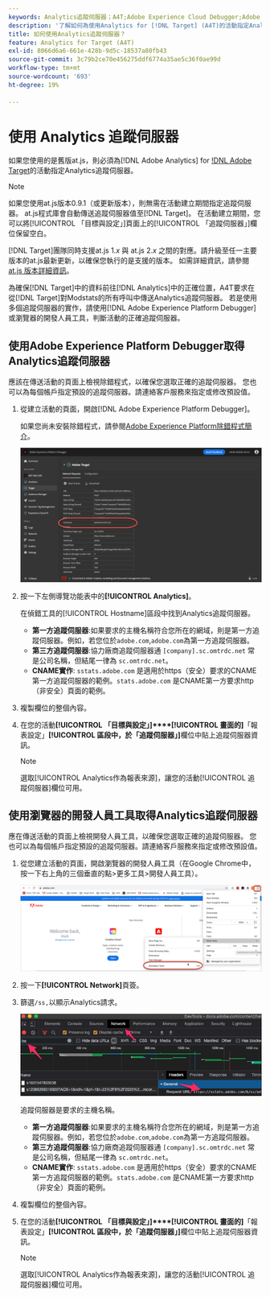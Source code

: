 ```yaml
---
keywords: Analytics追蹤伺服器；A4T;Adobe Experience Cloud Debugger;Adobe Experience Platform Debugger；報表來源；開發人員工具
description: '了解如何為使用Analytics for [!DNL Target] (A4T)的活動指定Analytics追蹤伺服器（若您使用的是舊版at.js）。 '
title: 如何使用Analytics追蹤伺服器？
feature: Analytics for Target (A4T)
exl-id: 8066d6a6-661e-428b-9d5c-18537a80fb43
source-git-commit: 3c79b2ce70e456275ddf6774a35ae5c36f0ae99d
workflow-type: tm+mt
source-wordcount: '693'
ht-degree: 19%

---
```


# 使用 Analytics 追蹤伺服器

如果您使用的是舊版at.js，則必須為[!DNL Adobe Analytics] for [!DNL Adobe Target](A4T)的活動指定Analytics追蹤伺服器。

>[!NOTE]
>
>如果您使用at.js版本0.9.1（或更新版本），則無需在活動建立期間指定追蹤伺服器。 at.js程式庫會自動傳送追蹤伺服器值至[!DNL Target]。 在活動建立期間，您可以將[!UICONTROL 「目標與設定」]頁面上的[!UICONTROL 「追蹤伺服器」]欄位保留空白。
>
>[!DNL Target]團隊同時支援at.js 1.*x* 與 at.js 2.*x* 之間的對應。請升級至任一主要版本的at.js最新更新，以確保您執行的是支援的版本。 如需詳細資訊，請參閱[ at.js 版本詳細資訊](/help/c-implementing-target/c-implementing-target-for-client-side-web/target-atjs-versions.md)。

為確保[!DNL Target]中的資料前往[!DNL Analytics]中的正確位置，A4T要求在從[!DNL Target]對Modstats的所有呼叫中傳送Analytics追蹤伺服器。 若是使用多個追蹤伺服器的實作，請使用[!DNL Adobe Experience Platform Debugger]或瀏覽器的開發人員工具，判斷活動的正確追蹤伺服器。

## 使用Adobe Experience Platform Debugger取得Analytics追蹤伺服器

應該在傳送活動的頁面上檢視除錯程式，以確保您選取正確的追蹤伺服器。 您也可以為每個帳戶指定預設的追蹤伺服器。請連絡客戶服務來指定或修改預設值。

1. 從建立活動的頁面，開啟[!DNL Adobe Experience Platform Debugger]。

   如果您尚未安裝除錯程式，請參閱[Adobe Experience Platform除錯程式簡介](https://experienceleague.adobe.com/docs/platform-learn/tutorials/data-ingestion/web-sdk/introduction-to-the-experience-platform-debugger.html)。

   ![](assets/Screen_DebuggerTrackServ.png)

1. 按一下左側導覽功能表中的&#x200B;**[!UICONTROL Analytics]**。

   在偵錯工具的[!UICONTROL Hostname]區段中找到Analytics追蹤伺服器。

   * **第一方追蹤伺服器**:如果要求的主機名稱符合您所在的網域，則是第一方追蹤伺服器。例如，若您位於`adobe.com`,`adobe.com`為第一方追蹤伺服器。
   * **第三方追蹤伺服器**:協力廠商追蹤伺服器通 `[company].sc.omtrdc.net` 常是公司名稱，但結尾一律為 `sc.omtrdc.net`。
   * **CNAME實作**: `sstats.adobe.com` 是適用於https（安全）要求的CNAME第一方追蹤伺服器的範例。`stats.adobe.com` 是CNAME第一方要求http（非安全）頁面的範例。

1. 複製欄位的整個內容。

1. 在您的活動&#x200B;**[!UICONTROL 「目標與設定」]****[!UICONTROL 畫面的]**「報表設定」**[!UICONTROL 區段中，於「追蹤伺服器」]**&#x200B;欄位中貼上追蹤伺服器資訊。

   >[!NOTE]
   >
   >選取[!UICONTROL Analytics作為報表來源]，讓您的活動[!UICONTROL 追蹤伺服器]欄位可用。

## 使用瀏覽器的開發人員工具取得Analytics追蹤伺服器

應在傳送活動的頁面上檢視開發人員工具，以確保您選取正確的追蹤伺服器。 您也可以為每個帳戶指定預設的追蹤伺服器。請連絡客戶服務來指定或修改預設值。

1. 從您建立活動的頁面，開啟瀏覽器的開發人員工具（在Google Chrome中，按一下右上角的三個垂直的點>更多工具>開發人員工具）。

   ![Chrome開發人員工具](/help/c-integrating-target-with-mac/a4t/assets/chrome-dev-tools.png)

1. 按一下&#x200B;**[!UICONTROL Network]**&#x200B;頁簽。

1. 篩選`/ss,`以顯示Analytics請求。

   ![具有/ss搜尋的Chrome開發人員工具](/help/c-integrating-target-with-mac/a4t/assets/chrome-search.png)

   追蹤伺服器是要求的主機名稱。

   * **第一方追蹤伺服器**:如果要求的主機名稱符合您所在的網域，則是第一方追蹤伺服器。例如，若您位於`adobe.com`,`adobe.com`為第一方追蹤伺服器。
   * **第三方追蹤伺服器**:協力廠商追蹤伺服器通 `[company].sc.omtrdc.net` 常是公司名稱，但結尾一律為 `sc.omtrdc.net`。
   * **CNAME實作**: `sstats.adobe.com` 是適用於https（安全）要求的CNAME第一方追蹤伺服器的範例。`stats.adobe.com` 是CNAME第一方要求http（非安全）頁面的範例。

1. 複製欄位的整個內容。

1. 在您的活動&#x200B;**[!UICONTROL 「目標與設定」]****[!UICONTROL 畫面的]**「報表設定」**[!UICONTROL 區段中，於「追蹤伺服器」]**&#x200B;欄位中貼上追蹤伺服器資訊。

   >[!NOTE]
   >
   >選取[!UICONTROL Analytics作為報表來源]，讓您的活動[!UICONTROL 追蹤伺服器]欄位可用。
